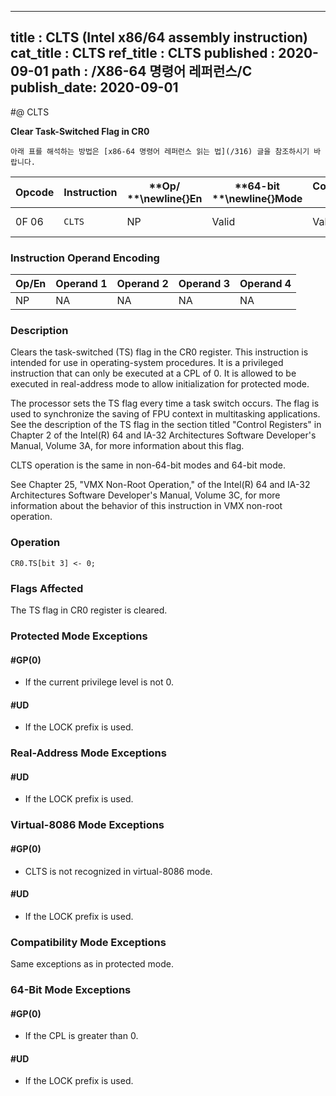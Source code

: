 ----------------------------
title : CLTS (Intel x86/64 assembly instruction)
cat_title : CLTS
ref_title : CLTS
published : 2020-09-01
path : /X86-64 명령어 레퍼런스/C
publish_date: 2020-09-01
----------------------------


#@ CLTS

**Clear Task-Switched Flag in CR0**

```lec-info
아래 표를 해석하는 방법은 [x86-64 명령어 레퍼런스 읽는 법](/316) 글을 참조하시기 바랍니다.
```

|**Opcode**|**Instruction**|**Op/ **\newline{}**En**|**64-bit **\newline{}**Mode**|**Compat/**\newline{}**Leg Mode**|**Description**|
|----------|---------------|------------------------|-----------------------------|---------------------------------|---------------|
|0F 06|`CLTS` |NP|Valid|Valid|Clears TS flag in CR0.|
### Instruction Operand Encoding


|Op/En|Operand 1|Operand 2|Operand 3|Operand 4|
|-----|---------|---------|---------|---------|
|NP|NA|NA|NA|NA|
### Description


Clears the task-switched (TS) flag in the CR0 register. This instruction is intended for use in operating-system procedures. It is a privileged instruction that can only be executed at a CPL of 0. It is allowed to be executed in real-address mode to allow initialization for protected mode.

The processor sets the TS flag every time a task switch occurs. The flag is used to synchronize the saving of FPU context in multitasking applications. See the description of the TS flag in the section titled "Control Registers" in Chapter 2 of the Intel(R) 64 and IA-32 Architectures Software Developer's Manual, Volume 3A, for more information about this flag. 

CLTS operation is the same in non-64-bit modes and 64-bit mode.

See Chapter 25, "VMX Non-Root Operation," of the Intel(R) 64 and IA-32 Architectures Software Developer's Manual, Volume 3C, for more information about the behavior of this instruction in VMX non-root operation.


### Operation

```info-verb
CR0.TS[bit 3] <- 0;
```
### Flags Affected


The TS flag in CR0 register is cleared.


### Protected Mode Exceptions

#### #GP(0)
* If the current privilege level is not 0.

#### #UD
* If the LOCK prefix is used.

### Real-Address Mode Exceptions

#### #UD
* If the LOCK prefix is used.

### Virtual-8086 Mode Exceptions

#### #GP(0)
* CLTS is not recognized in virtual-8086 mode.

#### #UD
* If the LOCK prefix is used.

### Compatibility Mode Exceptions



Same exceptions as in protected mode.


### 64-Bit Mode Exceptions

#### #GP(0)
* If the CPL is greater than 0.

#### #UD
* If the LOCK prefix is used.
